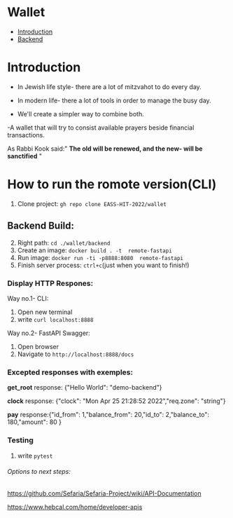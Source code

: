# Wallet
-   [Introduction](#introduction)
-   [Backend](#backend-build) 


# Introduction
- In Jewish life style- there are a lot of mitzvahot to do every day.


- In modern life- there a lot of tools in order to manage the busy day.


- We'll create a simpler way to combine both.
 

-A wallet that will try to consist available prayers beside financial transactions.


 As Rabbi Kook said:" **The old will be renewed, and the new- will be sanctified** "
 

# How to run the romote version(CLI)
1. Clone project: `gh repo clone EASS-HIT-2022/wallet`


## Backend Build:
2. Right path: `cd ./wallet/backend`
3. Create an image: `docker build . -t  remote-fastapi`
4. Run image: `docker run -ti -p8888:8080  remote-fastapi`
5. Finish server process: `ctrl+c`(just when you want to finish!)

### Display HTTP Respones:
Way no.1- CLI:
1. Open new terminal
2. write `curl localhost:8888`

Way no.2- FastAPI Swagger:
1. Open browser
2. Navigate to `http://localhost:8888/docs`

### Excepted responses with exemples:

**get_root** response:  {"Hello World": "demo-backend"}

**clock** response: {"clock": "Mon Apr 25 21:28:52 2022","req.zone": "string"}

**pay** response:{"id_from": 1,"balance_from": 20,"id_to": 2,"balance_to": 180,"amount": 80
}



### Testing ###
1.  write `pytest`




 ###### Options to next steps:
 
 
https://github.com/Sefaria/Sefaria-Project/wiki/API-Documentation
 

https://www.hebcal.com/home/developer-apis
